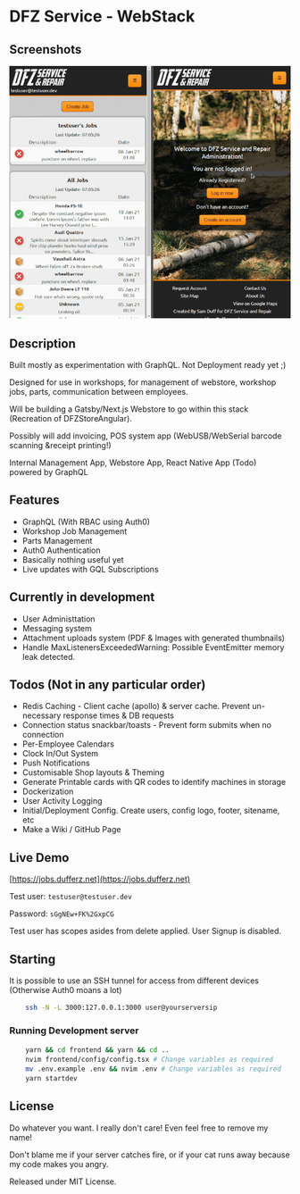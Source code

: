 # DFZ Service - WebStack

## Screenshots

![Screenshot](screenshot_animated.gif?raw=true "Desktop Screenshots")

## Description

Built mostly as experimentation with GraphQL. Not Deployment ready yet ;)

Designed for use in workshops, for management of webstore, workshop jobs, parts, communication between employees.

Will be building a Gatsby/Next.js Webstore to go within this stack (Recreation of DFZStoreAngular).

Possibly will add invoicing, POS system app (WebUSB/WebSerial barcode scanning &receipt printing!)

Internal Management App, Webstore App, React Native App (Todo) powered by GraphQL

## Features

- GraphQL (With RBAC using Auth0)
- Workshop Job Management
- Parts Management
- Auth0 Authentication
- Basically nothing useful yet
- Live updates with GQL Subscriptions

## Currently in development

- User Administtation
- Messaging system
- Attachment uploads system (PDF & Images with generated thumbnails)
- Handle MaxListenersExceededWarning: Possible EventEmitter memory leak detected.

## Todos (Not in any particular order)

- Redis Caching - Client cache (apollo) & server cache. Prevent un-necessary response times & DB requests
- Connection status snackbar/toasts - Prevent form submits when no connection
- Per-Employee Calendars
- Clock In/Out System
- Push Notifications
- Customisable Shop layouts & Theming
- Generate Printable cards with QR codes to identify machines in storage
- Dockerization
- User Activity Logging
- Initial/Deployment Config. Create users, config logo, footer, sitename, etc
- Make a Wiki / GitHub Page

## Live Demo

[https://jobs.dufferz.net](https://jobs.dufferz.net)

Test user: `testuser@testuser.dev`

Password: `sGgNEw+FK%2GxpCG`

Test user has scopes asides from delete applied. User Signup is disabled.

## Starting

It is possible to use an SSH tunnel for access from different devices (Otherwise Auth0 moans a lot)

```bash
    ssh -N -L 3000:127.0.0.1:3000 user@yourserversip
```

### Running Development server

```bash
    yarn && cd frontend && yarn && cd ..
    nvim frontend/config/config.tsx # Change variables as required
    mv .env.example .env && nvim .env # Change variables as required
    yarn startdev
```

## License

Do whatever you want. I really don't care! Even feel free to remove my name!

Don't blame me if your server catches fire, or if your cat runs away because my code makes you angry.

Released under MIT License.
